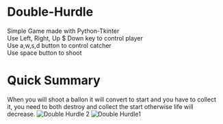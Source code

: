 # Double-Hurdle
Simple Game made with Python-Tkinter <br>
Use Left, Right, Up $ Down key to control player <br>
Use a,w,s,d button to control catcher <br>
Use space button to shoot
# Quick Summary
When you will shoot a ballon it will convert to start and you have to collect it, you need to both destroy and collect the start otherwise life will decrease.
![Double Hurdle 2](https://github.com/user-attachments/assets/8b48d647-c227-4f47-9420-218fed691d46)
![Double Hurdle1](https://github.com/user-attachments/assets/57401a6f-2585-4b83-a420-aedcd5454596)
